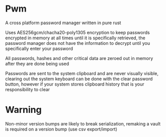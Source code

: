 # Pwm
A cross platform password manager written in pure rust

Uses AES256gcm/chacha20-poly1305 encryption to keep passwords encrypted in memory at all times until it is specifically retrieved, the password manager does not have the information to decrypt until you specifically enter your password

All passwords, hashes and other critical data are zeroed out in memory after they are done being used

Passwords are sent to the system clipboard and are never visually visible, clearing out the system keyboard can be done with the clear password button, however if your system stores clipboard history that is your responsibility to clear

# Warning

Non-minor version bumps are likely to break serialization, remaking a vault is required on a version bump (use csv export/import)
